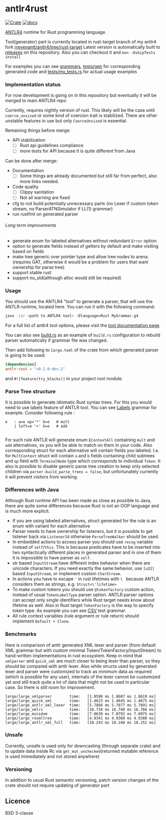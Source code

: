 # antlr4rust
[![Crate](https://flat.badgen.net/crates/v/antlr-rust)](https://crates.io/crates/antlr_rust/0.2.0-dev.2)
[![docs](https://flat.badgen.net/badge/docs.rs/v0.2.0-dev.2)](https://docs.rs/antlr-rust/0.2.0-dev.2)

[ANTLR4](https://github.com/antlr/antlr4) runtime for Rust programming language.

Tool(generator) part is currently located in rust-target branch of my antlr4 fork [rrevenantt/antlr4/tree/rust-target](https://github.com/rrevenantt/antlr4/tree/rust-target)
Latest version is automatically built to [releases](https://github.com/rrevenantt/antlr4rust/releases) on this repository.
Also you can checkout it and `mvn -DskipTests install`

For examples you can see [grammars](grammars), [tests/gen](tests/gen) for corresponding generated code 
and [tests/my_tests.rs](tests/my_test.rs) for actual usage examples

### Implementation status

For now development is going on in this repository 
but eventually it will be merged to main ANTLR4 repo

Currently, requires nightly version of rust. 
This likely will be the case until `coerce_unsized` or some kind of coercion trait is stabilized. 
There are other unstable features in use but only `CoerceUnsized` is essential. 

Remaining things before merge:
 - API stabilization
   - [ ] Rust api guidelines compliance  
   - [ ] more tests for API because it is quite different from Java

Can be done after merge: 
 - Documentation
   - [ ] Some things are already documented but still far from perfect, also more links needed.
 - Code quality
   - [ ] Clippy sanitation 
   - [ ] Not all warning are fixed
 - cfg to not build potentially unnecessary parts 
 (no Lexer if custom token stream, no ParserATNSimulator if LL(1) grammar)  
 - run rustfmt on generated parser
###### Long term improvements
 - generate enum for labeled alternatives without redundant `Error` option
 - option to generate fields instead of getters by default and make visiting based on fields
 - make tree generic over pointer type and allow tree nodes to arena.
 (requires GAT, otherwise it would be a problem for users that want ownership for parse tree)
 - support stable rust
 - support no_std(although alloc would still be required)  
  
### Usage

You should use the ANTLR4 "tool" to generate a parser, that will use the ANTLR 
runtime, located here. You can run it with the following command:
```bash
java -jar <path to ANTLR4 tool> -Dlanguage=Rust MyGrammar.g4
```
For a full list of antlr4 tool options, please visit the 
[tool documentation page](https://github.com/antlr/antlr4/blob/master/doc/tool-options.md).

You can also see [build.rs](build.rs) as an example of `build.rs` configuration 
to rebuild parser automatically if grammar file was changed.

Then add following to `Cargo.toml` of the crate from which generated parser 
is going to be used:
```toml 
[dependencies]
antlr-rust = "=0.2.0-dev.2"
```
and `#![feature(try_blocks)]` in your project root module.  
 
### Parse Tree structure

It is possible to generate idiomatic Rust syntax trees. For this you would need to use labels feature of ANTLR tool.
You can see [Labels](grammars/Labels.g4) grammar for example.
Consider following rule :
```text
e   : a=e op='*' b=e   # mult
    | left=e '+' b=e   # add
		 
```
For such rule ANTLR will generate enum `EContextAll` containing `mult` and `add` alternatives, 
so you will be able to match on them in your code. 
Also corresponding struct for each alternative will contain fields you labeled. 
I.e. for `MultContext` struct will contain `a` and `b` fields containing child subtrees and 
`op` field with `TerminalNode` type which corresponds to individual `Token`.
It also is possible to disable generic parse tree creation to keep only selected children via
`parser.build_parse_trees = false`, but unfortunately currently it will prevent visitors from working. 
  
### Differences with Java
Although Rust runtime API has been made as close as possible to Java, 
there are quite some differences because Rust is not an OOP language and is much more explicit. 

 - If you are using labeled alternatives, 
 struct generated for the rule is an enum with variant for each alternative
 - Parser needs to have ownership for listeners, but it is possible to get listener back via `ListenerId`
 otherwise `ParseTreeWalker` should be used.
 - In embedded actions to access parser you should use `recog` variable instead of `self`/`this`. 
 This is because predicates have to be inserted into two syntactically different places in generated parser 
 and in one of them it is impossible to have parser as `self`.
 - str based `InputStream` have different index behavior when there are unicode characters. 
 If you need exactly the same behavior, use `[u32]` based `InputStream`, or implement custom `CharStream`.
 - In actions you have to escape `'` in rust lifetimes with `\ ` because ANTLR considers them as strings, e.g. `Struct<\'lifetime>`
 - To make custom tokens you should use `@tokenfactory` custom action, instead of usual `TokenLabelType` parser option.
 ANTLR parser options can accept only single identifiers while Rust target needs know about lifetime as well. 
 Also in Rust target `TokenFactory` is the way to specify token type. As example you can see [CSV](grammars/CSV.g4) test grammar.
 - All rule context variables (rule argument or rule return) should implement `Default + Clone`.
 
### Benchmarks
Here is comparison of antlr generated XML lexer and parser
(from default XML grammar but with custom minimal Token/TokenFactory/InputStream) to hand-written implementations in rust ecosystem.
Keep in mind that `xmlparser` and `quick_xml` are much closer to being lexer than parser, so they should be compared with antlr lexer.
Also while structs used by generated lexer and parser were customized to track as minimum data as required 
(which is possible for any user), 
internals of the lexer cannot be customized yet and still track quite a lot of data that might not be used in particular case. 
So there is still room for improvement.
```text
large/large_xmlparser        time:   [1.8598 ms 1.8607 ms 1.8619 ms]                                   
large/large_quick_xml        time:   [1.4623 ms 1.4645 ms 1.4675 ms]                                   
large/large_antlr_xml_lexer  time:   [5.7866 ms 5.7877 ms 5.7891 ms]
large/large_xmlrs            time:   [16.734 ms 16.748 ms 16.766 ms]
large/large_minidom          time:   [7.0639 ms 7.0792 ms 7.0975 ms]                                
large/large_roxmltree        time:   [4.9341 ms 4.9360 ms 4.9380 ms]                                   
large/large_antlr_xml_full   time:   [10.243 ms 10.248 ms 10.252 ms]                                  
```

### Unsafe
Currently, unsafe is used only for downcasting (through separate crate) 
and to update data inside Rc via `get_mut_unchecked`(returned mutable reference is used immediately and not stored anywhere)

### Versioning
In addition to usual Rust semantic versioning, 
patch version changes of the crate should not require updating of generator part 
  
## Licence

BSD 3-clause 
